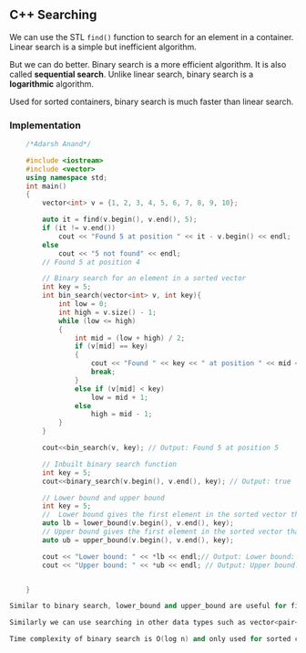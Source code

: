 <!-- Author: Adarsh Anand -->

## C++ Searching

We can use the STL `find()` function to search for an element in a container. Linear search is a simple but inefficient algorithm.

But we can do better. Binary search is a more efficient algorithm. It is also called **sequential search**. Unlike linear search, binary search is a **logarithmic** algorithm.

Used for sorted containers, binary search is much faster than linear search.

### Implementation 

```cpp
    /*Adarsh Anand*/

    #include <iostream>
    #include <vector>
    using namespace std;
    int main()
    {
        vector<int> v = {1, 2, 3, 4, 5, 6, 7, 8, 9, 10};

        auto it = find(v.begin(), v.end(), 5);
        if (it != v.end())
            cout << "Found 5 at position " << it - v.begin() << endl;
        else
            cout << "5 not found" << endl;
        // Found 5 at position 4

        // Binary search for an element in a sorted vector
        int key = 5;
        int bin_search(vector<int> v, int key){
            int low = 0;
            int high = v.size() - 1;
            while (low <= high)
            {
                int mid = (low + high) / 2;
                if (v[mid] == key)
                {
                    cout << "Found " << key << " at position " << mid << endl;
                    break;
                }
                else if (v[mid] < key)
                    low = mid + 1;
                else
                    high = mid - 1;
            }
        }

        cout<<bin_search(v, key); // Output: Found 5 at position 5

        // Inbuilt binary search function
        int key = 5;
        cout<<binary_search(v.begin(), v.end(), key); // Output: true

        // Lower bound and upper bound
        int key = 5;
        //  Lower bound gives the first element in the sorted vector that is greater than or equal to the key.
        auto lb = lower_bound(v.begin(), v.end(), key);
        // Upper bound gives the first element in the sorted vector that is strictly greater than the key.
        auto ub = upper_bound(v.begin(), v.end(), key);

        cout << "Lower bound: " << *lb << endl;// Output: Lower bound: 5
        cout << "Upper bound: " << *ub << endl; // Output: Upper bound: 6


    }

Similar to binary search, lower_bound and upper_bound are useful for finding the first element in a sorted vector that is greater than or equal to a key and the first element in a sorted vector that is strictly greater than a key.

Similarly we can use searching in other data types such as vector<pair<int, int>> , map<int, int> and multimap<int, int> , set<int> and multiset<int> etc.

Time complexity of binary search is O(log n) and only used for sorted containers.

```
